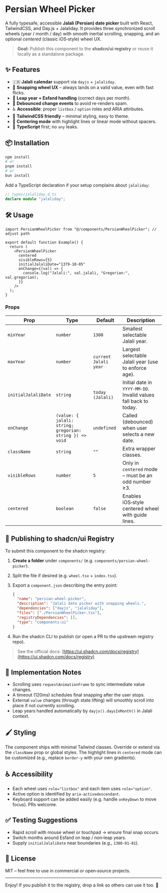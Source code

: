 # Persian Wheel Picker

A fully typesafe, accessible **Jalali (Persian) date picker** built with React, TailwindCSS, and Day.js + Jalaliday. It provides three synchronized scroll wheels (year / month / day) with smooth inertial scrolling, snapping, and an optional _centered_ (classic iOS‑style) wheel UX.

> **Goal:** Publish this component to the **shadcn/ui registry** or reuse it locally as a standalone package.

## ✨ Features

- 🇮🇷 **Jalali calendar** support via `dayjs` + `jalaliday`.
- 🎯 **Snapping wheel UX** – always lands on a valid value, even with fast flicks.
- 🧮 **Leap year + Esfand handling** (correct days per month).
- 🔁 **Debounced change events** to avoid re-renders spam.
- ♿ **Accessible**: proper `listbox` / `option` roles and ARIA attributes.
- 🎨 **TailwindCSS friendly** – minimal styling, easy to theme.
- 🧩 **Centering mode** with highlight lines or linear mode without spacers.
- 🧪 **TypeScript** first; no `any` leaks.

## 📦 Installation

```bash
npm install
# or
pnpm install
# or
bun install
```

Add a TypeScript declaration if your setup complains about `jalaliday`:

```ts
// types/jalaliday.d.ts
declare module "jalaliday";
```

## 🛠 Usage

```tsx
import PersianWheelPicker from "@/components/PersianWheelPicker"; // adjust path

export default function Example() {
  return (
    <PersianWheelPicker
      centered
      visibleRows={5}
      initialJalaliDate="1379-10-05"
      onChange={(val) => {
        console.log("Jalali:", val.jalali, "Gregorian:", val.gregorian);
      }}
    />
  );
}
```

### Props

| Prop                | Type                                                     | Default               | Description                                                      |
| ------------------- | -------------------------------------------------------- | --------------------- | ---------------------------------------------------------------- |
| `minYear`           | `number`                                                 | `1300`                | Smallest selectable Jalali year.                                 |
| `maxYear`           | `number`                                                 | `current Jalali year` | Largest selectable Jalali year (use to enforce age).             |
| `initialJalaliDate` | `string`                                                 | `today (Jalali)`      | Initial date in `YYYY-MM-DD`. Invalid values fall back to today. |
| `onChange`          | `(value: { jalali: string; gregorian: string }) => void` | `undefined`           | Called (debounced) when user selects a new date.                 |
| `className`         | `string`                                                 | `""`                  | Extra wrapper classes.                                           |
| `visibleRows`       | `number`                                                 | `5`                   | Only in `centered` mode – must be an odd number ≥3.              |
| `centered`          | `boolean`                                                | `false`               | Enables iOS‑style centered wheel with guide lines.               |

## 🧩 Publishing to shadcn/ui Registry

To submit this component to the shadcn registry:

1. **Create a folder** under `components/` (e.g. `components/persian-wheel-picker`).
2. Split the file if desired (e.g. `wheel.tsx` + `index.tsx`).
3. Export a `component.json` describing the entry point:

   ```json
   {
     "name": "persian-wheel-picker",
     "description": "Jalali date picker with snapping wheels.",
     "dependencies": ["dayjs", "jalaliday"],
     "files": ["./PersianWheelPicker.tsx"],
     "registryDependencies": [],
     "type": "components:ui"
   }
   ```

4. Run the shadcn CLI to publish (or open a PR to the upstream registry repo).

> See the official docs: [https://ui.shadcn.com/docs/registry](https://ui.shadcn.com/docs/registry)

## 🧠 Implementation Notes

- Scrolling uses `requestAnimationFrame` to sync intermediate value changes.
- A timeout (120ms) schedules final snapping after the user stops.
- External `value` changes (through state lifting) will smoothly scroll into place if not currently scrolling.
- Leap years handled automatically by `dayjs().daysInMonth()` in Jalali context.

## 🖌 Styling

The component ships with minimal Tailwind classes. Override or extend via the `className` prop or global styles. The highlight lines in `centered` mode can be customized (e.g., replace `border-y` with your own gradients).

## ♿ Accessibility

- Each wheel uses `role="listbox"` and each item uses `role="option"`.
- Active option is identified by `aria-activedescendant`.
- Keyboard support can be added easily (e.g. handle `onKeyDown` to move focus). PRs welcome.

## ✅ Testing Suggestions

- Rapid scroll with mouse wheel or touchpad → ensure final snap occurs.
- Switch months around Esfand on leap / non‑leap years.
- Supply `initialJalaliDate` near boundaries (e.g., `1300-01-01`).

## 📄 License

MIT – feel free to use in commercial or open‑source projects.

---

Enjoy! If you publish it to the registry, drop a link so others can use it too. 🙌
